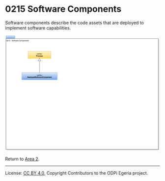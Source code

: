 <!-- SPDX-License-Identifier: CC-BY-4.0 -->
<!-- Copyright Contributors to the ODPi Egeria project. -->

# 0215 Software Components

Software components describe the code assets that are deployed to implement software capabilities.

![UML](0215-Software-Components.png)


Return to [Area 2](Area-2-models.md).

----
License: [CC BY 4.0](https://creativecommons.org/licenses/by/4.0/),
Copyright Contributors to the ODPi Egeria project.